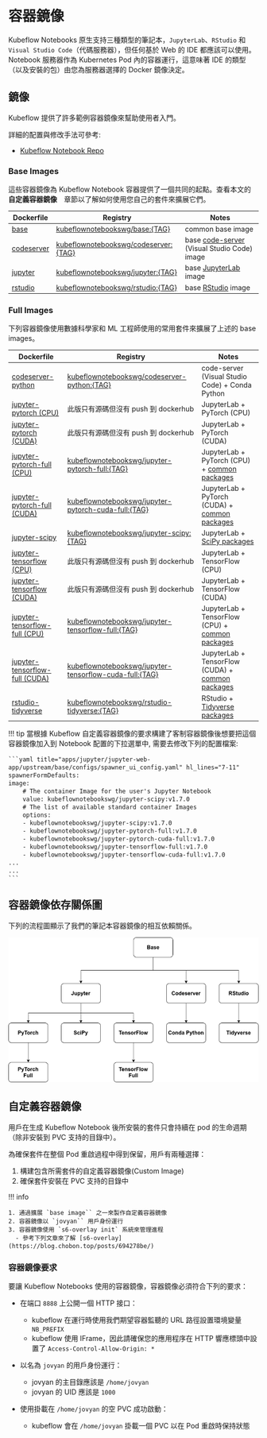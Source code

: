 # 容器鏡像

Kubeflow Notebooks 原生支持三種類型的筆記本，`JupyterLab`、`RStudio` 和 `Visual Studio Code`（代碼服務器），但任何基於 Web 的 IDE 都應該可以使用。 Notebook 服務器作為 Kubernetes Pod 內的容器運行，這意味著 IDE 的類型（以及安裝的包）由您為服務器選擇的 Docker 鏡像決定。

## 鏡像

Kubeflow 提供了許多範例容器鏡像來幫助使用者入門。

詳細的配置與修改手法可參考: 

- [Kubeflow Notebook Repo](https://github.com/kubeflow/kubeflow/tree/master/components/example-notebook-servers)

### Base Images

這些容器鏡像為 Kubeflow Notebook 容器提供了一個共同的起點。查看本文的 **自定義容器鏡像**　章節以了解如何使用您自己的套件來擴展它們。

|Dockerfile 	|Registry 	|Notes|
|---------------|-----------|-----|
|[base](https://github.com/kubeflow/kubeflow/tree/master/components/example-notebook-servers/base) 	|[kubeflownotebookswg/base:{TAG}](https://hub.docker.com/r/kubeflownotebookswg/base) 	|common base image|
|[codeserver](https://github.com/kubeflow/kubeflow/tree/master/components/example-notebook-servers/codeserver) 	|[kubeflownotebookswg/codeserver:{TAG}](https://hub.docker.com/r/kubeflownotebookswg/codeserver) 	|base [code-server](https://github.com/cdr/code-server) (Visual Studio Code) image|
|[jupyter](https://github.com/kubeflow/kubeflow/tree/master/components/example-notebook-servers/jupyter) 	|[kubeflownotebookswg/jupyter:{TAG}](https://hub.docker.com/r/kubeflownotebookswg/jupyter) 	|base [JupyterLab](https://github.com/jupyterlab/jupyterlab) image|
|[rstudio](https://github.com/kubeflow/kubeflow/tree/master/components/example-notebook-servers/rstudio) 	|[kubeflownotebookswg/rstudio:{TAG}](https://hub.docker.com/r/kubeflownotebookswg/rstudio) 	|base [RStudio](https://github.com/rstudio/rstudio) image|

### Full Images

下列容器鏡像使用數據科學家和 ML 工程師使用的常用套件來擴展了上述的 base images。

|Dockerfile 	|Registry 	|Notes|
|---------------|-----------|-----|
|[codeserver-python](https://github.com/kubeflow/kubeflow/tree/master/components/example-notebook-servers/codeserver-python) 	|[kubeflownotebookswg/codeserver-python:{TAG}](https://hub.docker.com/r/kubeflownotebookswg/codeserver-python) 	|code-server (Visual Studio Code) + Conda Python|
|[jupyter-pytorch (CPU)](https://github.com/kubeflow/kubeflow/tree/master/components/example-notebook-servers/jupyter-pytorch) 	| 此版只有源碼但沒有 push 到 dockerhub|JupyterLab + PyTorch (CPU)|
|[jupyter-pytorch (CUDA)](https://github.com/kubeflow/kubeflow/tree/master/components/example-notebook-servers/jupyter-pytorch) 	| 此版只有源碼但沒有 push 到 dockerhub 	|JupyterLab + PyTorch (CUDA)|
|[jupyter-pytorch-full (CPU)](https://github.com/kubeflow/kubeflow/tree/master/components/example-notebook-servers/jupyter-pytorch-full) 	|[kubeflownotebookswg/jupyter-pytorch-full:{TAG}](https://hub.docker.com/r/kubeflownotebookswg/jupyter-pytorch-full) 	|JupyterLab + PyTorch (CPU) + [common packages](https://github.com/kubeflow/kubeflow/blob/master/components/example-notebook-servers/jupyter-pytorch-full/requirements.txt)|
|[jupyter-pytorch-full (CUDA)](https://github.com/kubeflow/kubeflow/tree/master/components/example-notebook-servers/jupyter-pytorch-full) 	|[kubeflownotebookswg/jupyter-pytorch-cuda-full:{TAG}](https://hub.docker.com/r/kubeflownotebookswg/jupyter-pytorch-cuda-full) 	|JupyterLab + PyTorch (CUDA) + [common packages](https://github.com/kubeflow/kubeflow/blob/master/components/example-notebook-servers/jupyter-pytorch-full/requirements.txt)|
|[jupyter-scipy](https://github.com/kubeflow/kubeflow/tree/master/components/example-notebook-servers/jupyter-scipy) 	|[kubeflownotebookswg/jupyter-scipy:{TAG}](https://hub.docker.com/r/kubeflownotebookswg/jupyter-scipy) 	|JupyterLab + [SciPy packages](https://github.com/kubeflow/kubeflow/blob/master/components/example-notebook-servers/jupyter-scipy/requirements.txt)|
|[jupyter-tensorflow (CPU)](https://github.com/kubeflow/kubeflow/blob/master/components/example-notebook-servers/jupyter-tensorflow) 	| 此版只有源碼但沒有 push 到 dockerhub|JupyterLab + TensorFlow (CPU)|
|[jupyter-tensorflow (CUDA)](https://github.com/kubeflow/kubeflow/blob/master/components/example-notebook-servers/jupyter-tensorflow) 	| 此版只有源碼但沒有 push 到 dockerhub 	|JupyterLab + TensorFlow (CUDA)|
|[jupyter-tensorflow-full (CPU)](https://github.com/kubeflow/kubeflow/blob/master/components/example-notebook-servers/jupyter-tensorflow-full) 	|[kubeflownotebookswg/jupyter-tensorflow-full:{TAG}](https://hub.docker.com/r/kubeflownotebookswg/jupyter-tensorflow-full) 	|JupyterLab + TensorFlow (CPU) + [common packages](https://github.com/kubeflow/kubeflow/blob/master/components/example-notebook-servers/jupyter-tensorflow-full/requirements.txt)|
|[jupyter-tensorflow-full (CUDA)](https://github.com/kubeflow/kubeflow/blob/master/components/example-notebook-servers/jupyter-tensorflow-full) 	|[kubeflownotebookswg/jupyter-tensorflow-cuda-full:{TAG}](https://hub.docker.com/r/kubeflownotebookswg/jupyter-tensorflow-cuda-full) 	|JupyterLab + TensorFlow (CUDA) + [common packages](https://github.com/kubeflow/kubeflow/blob/master/components/example-notebook-servers/jupyter-tensorflow-full/requirements.txt)|
|[rstudio-tidyverse](https://github.com/kubeflow/kubeflow/blob/master/components/example-notebook-servers/rstudio-tidyverse) 	|[kubeflownotebookswg/rstudio-tidyverse:{TAG}](https://hub.docker.com/r/kubeflownotebookswg/rstudio-tidyverse) 	|RStudio + [Tidyverse packages](https://www.tidyverse.org/)|


!!! tip
    當根據 Kubeflow 自定義容器鏡像的要求構建了客制容器鏡像後想要把這個容器鏡像加入到 Notebook 配置的下拉選單中, 需要去修改下列的配置檔案:

    ```yaml title="apps/jupyter/jupyter-web-app/upstream/base/configs/spawner_ui_config.yaml" hl_lines="7-11"
    spawnerFormDefaults:
    image:
        # The container Image for the user's Jupyter Notebook
        value: kubeflownotebookswg/jupyter-scipy:v1.7.0
        # The list of available standard container Images
        options:
        - kubeflownotebookswg/jupyter-scipy:v1.7.0
        - kubeflownotebookswg/jupyter-pytorch-full:v1.7.0
        - kubeflownotebookswg/jupyter-pytorch-cuda-full:v1.7.0
        - kubeflownotebookswg/jupyter-tensorflow-full:v1.7.0
        - kubeflownotebookswg/jupyter-tensorflow-cuda-full:v1.7.0
    ...
    ...
    ```



## 容器鏡像依存關係圖

下列的流程圖顯示了我們的筆記本容器鏡像的相互依賴關係。

![](./assets/notebook-container-image-chart.png)

## 自定義容器鏡像

用戶在生成 Kubeflow Notebook 後所安裝的套件只會持續在 pod 的生命週期（除非安裝到 PVC 支持的目錄中）。

為確保套件在整個 Pod 重啟過程中得到保留，用戶有兩種選擇：

1. 構建包含所需套件的自定義容器鏡像(Custom Image)
2. 確保套件安裝在 PVC 支持的目錄中


!!! info

    1. 通過擴展 `base image`` 之一來製作自定義容器鏡像
    2. 容器鏡像以 `jovyan`` 用戶身份運行
    3. 容器鏡像使用 `s6-overlay init` 系統來管理進程
      - 參考下列文章來了解 [s6-overlay](https://blog.chobon.top/posts/694278be/)

### 容器鏡像要求

要讓 Kubeflow Notebooks 使用的容器鏡像，容器鏡像必須符合下列的要求：

- 在端口 `8888` 上公開一個 HTTP 接口：

    - kubeflow 在運行時使用我們期望容器監聽的 URL 路徑設置環境變量 `NB_PREFIX`
    - kubeflow 使用 IFrame，因此請確保您的應用程序在 HTTP 響應標頭中設置了 `Access-Control-Allow-Origin: *`

- 以名為 `jovyan` 的用戶身份運行：

    - jovyan 的主目錄應該是 `/home/jovyan`
    - jovyan 的 UID 應該是 `1000`

- 使用掛載在 `/home/jovyan` 的空 PVC 成功啟動：

    - kubeflow 會在 `/home/jovyan` 掛載一個 PVC 以在 Pod 重啟時保持狀態

